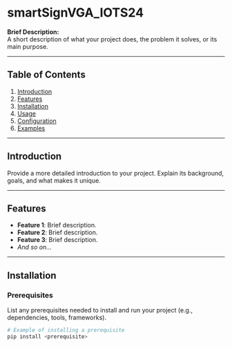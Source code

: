 # smartSignVGA_IOTS24

**Brief Description:**  
A short description of what your project does, the problem it solves, or its main purpose.

---

## **Table of Contents**

1. [Introduction](#introduction)
2. [Features](#features)
3. [Installation](#installation)
4. [Usage](#usage)
5. [Configuration](#configuration)
6. [Examples](#examples)

---

## **Introduction**

Provide a more detailed introduction to your project. Explain its background, goals, and what makes it unique.

---

## **Features**

- **Feature 1**: Brief description.
- **Feature 2**: Brief description.
- **Feature 3**: Brief description.
- *And so on…*

---

## **Installation**

### Prerequisites

List any prerequisites needed to install and run your project (e.g., dependencies, tools, frameworks).

```bash
# Example of installing a prerequisite
pip install <prerequisite>